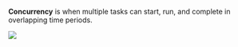 **Concurrency** is when multiple tasks can start, run, and complete in overlapping time periods.

![](https://iamluminousmen-media.s3.amazonaws.com/media/concurrency-and-parallelism-are-different/concurrency-and-parallelism-are-different-2.jpg)
